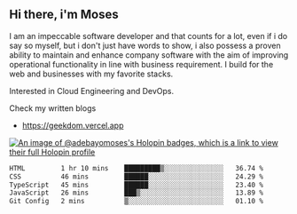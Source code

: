 ## Hi there, i'm Moses

I am an impeccable software developer and that counts for a lot, even if i do say so myself, but i don't just have words to show, i also possess a proven ability to maintain and enhance company software with the aim of improving operational functionality in line with business requirement. I build for the web and businesses with my favorite stacks.

Interested in Cloud Engineering and DevOps.

Check my written blogs
- https://geekdom.vercel.app

[![An image of @adebayomoses's Holopin badges, which is a link to view their full Holopin profile](https://holopin.me/adebayomoses)](https://holopin.io/@adebayomoses)

<!--START_SECTION:waka-->

```txt
HTML         1 hr 10 mins    █████████▒░░░░░░░░░░░░░░░   36.74 %
CSS          46 mins         ██████░░░░░░░░░░░░░░░░░░░   24.29 %
TypeScript   45 mins         ██████░░░░░░░░░░░░░░░░░░░   23.40 %
JavaScript   26 mins         ███▒░░░░░░░░░░░░░░░░░░░░░   13.89 %
Git Config   2 mins          ▒░░░░░░░░░░░░░░░░░░░░░░░░   01.10 %
```

<!--END_SECTION:waka-->
